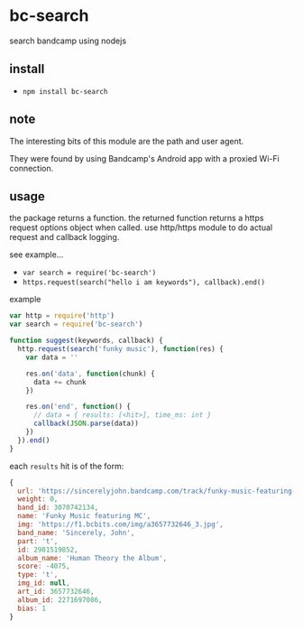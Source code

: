 bc-search
=========
search bandcamp using nodejs

## install
 - `npm install bc-search`

## note
The interesting bits of this module are the path and user agent.

They were found by using Bandcamp's Android app with a proxied Wi-Fi connection.

## usage
the package returns a function. the returned function returns a https request options object when called. use http/https module to do actual request and callback logging.

see example...
 - `var search = require('bc-search')`
 - `https.request(search("hello i am keywords"), callback).end()`

example
``` js
var http = require('http')
var search = require('bc-search')

function suggest(keywords, callback) {
  http.request(search('funky music'), function(res) {
    var data = ''

    res.on('data', function(chunk) {
      data += chunk
    })

    res.on('end', function() {
      // data = { results: [<hit>], time_ms: int }
      callback(JSON.parse(data))
    })
  }).end()
}
```

each `results` hit is of the form:
```js
{
  url: 'https://sincerelyjohn.bandcamp.com/track/funky-music-featuring-mc',
  weight: 0,
  band_id: 3070742134,
  name: 'Funky Music featuring MC',
  img: 'https://f1.bcbits.com/img/a3657732646_3.jpg',
  band_name: 'Sincerely, John',
  part: 't',
  id: 2981519852,
  album_name: 'Human Theory the Album',
  score: -4075,
  type: 't',
  img_id: null,
  art_id: 3657732646,
  album_id: 2271697086,
  bias: 1
}
```
